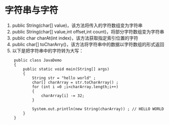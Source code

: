 # 字符串与字符
1. public String(char[] value)，该方法将传入的字符数组变为字符串
2. public String(char[] value,int offset,int count)，将部分字符数组变为字符串
3. public char charAt(int index)，该方法获取指定索引位置的字符
4. public char[] toCharArry()，该方法将字符串中的数据以字符数组的形式返回
5. 以下是把字符串中的字符转为大写：
```
	public class JavaDemo
	{
		public static void main(String[] args)
		{
			String str = "hello world" ;
			char[] charArray = str.toCharArray() ;
			for (int i =0 ;i<charArray.length;i++)
			{
				charArray[i] -= 32;
			}

			System.out.println(new String(charArray)) ; // HELLO WORLD
		}
	}
```
